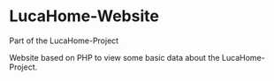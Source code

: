 # LucaHome-Website
Part of the LucaHome-Project

Website based on PHP to view some basic data about the LucaHome-Project.